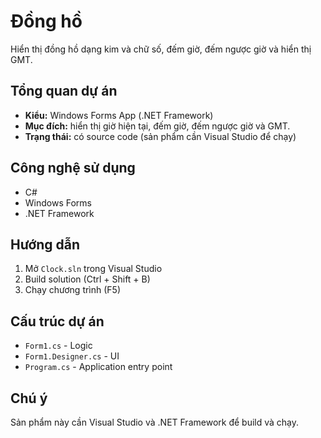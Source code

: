 # Đồng hồ

Hiển thị đồng hồ dạng kim và chữ số, đếm giờ, đếm ngược giờ và hiển thị GMT.

## Tổng quan dự án
- **Kiểu:** Windows Forms App (.NET Framework)
- **Mục đích:** hiển thị giờ hiện tại, đếm giờ, đếm ngược giờ và GMT.
- **Trạng thái:** có source code (sản phẩm cần Visual Studio để chạy)

## Công nghệ sử dụng
- C#
- Windows Forms
- .NET Framework

## Hướng dẫn
1. Mở `Clock.sln` trong Visual Studio
2. Build solution (Ctrl + Shift + B)
3. Chạy chương trình (F5)

## Cấu trúc dự án
- `Form1.cs` - Logic
- `Form1.Designer.cs` - UI
- `Program.cs` - Application entry point

## Chú ý
Sản phẩm này cần Visual Studio và .NET Framework để build và chạy.
